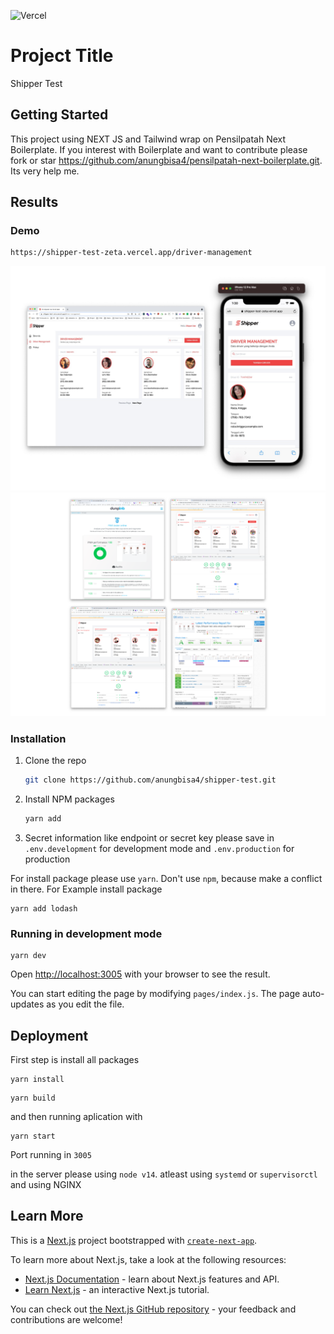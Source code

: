 ![Vercel](https://vercelbadge.vercel.app/api/datejer/vercel-badge)

# Project Title

Shipper Test

## Getting Started

This project using NEXT JS and Tailwind wrap on Pensilpatah Next Boilerplate. If you interest with Boilerplate and want to contribute please fork or star https://github.com/anungbisa4/pensilpatah-next-boilerplate.git. Its very help me. 

## Results

### Demo
```sh
https://shipper-test-zeta.vercel.app/driver-management
```
![myimage-alt-tag](./__result/1.jpg)
![myimage-alt-tag](./__result/2.png)

### Installation

1. Clone the repo
   ```sh
   git clone https://github.com/anungbisa4/shipper-test.git
   ```
2. Install NPM packages
   ```sh
   yarn add
   ```
3. Secret information like endpoint or secret key please save in `.env.development` for development mode and `.env.production` for production

For install package please use `yarn`. Don't use `npm`, because make a conflict in there. 
For Example install package
```
yarn add lodash
```

### Running in development mode


```
yarn dev
```


Open [http://localhost:3005](http://localhost:3005) with your browser to see the result.

You can start editing the page by modifying `pages/index.js`. The page auto-updates as you edit the file.


## Deployment

First step is install all packages

```
yarn install
```

```
yarn build
```

and then running aplication with 

```
yarn start
```

Port running in `3005`

in the server please using `node v14`.
atleast using `systemd` or `supervisorctl`
and using NGINX


## Learn More
This is a [Next.js](https://nextjs.org/) project bootstrapped with [`create-next-app`](https://github.com/vercel/next.js/tree/canary/packages/create-next-app).

To learn more about Next.js, take a look at the following resources:

- [Next.js Documentation](https://nextjs.org/docs) - learn about Next.js features and API.
- [Learn Next.js](https://nextjs.org/learn) - an interactive Next.js tutorial.

You can check out [the Next.js GitHub repository](https://github.com/vercel/next.js/) - your feedback and contributions are welcome!


